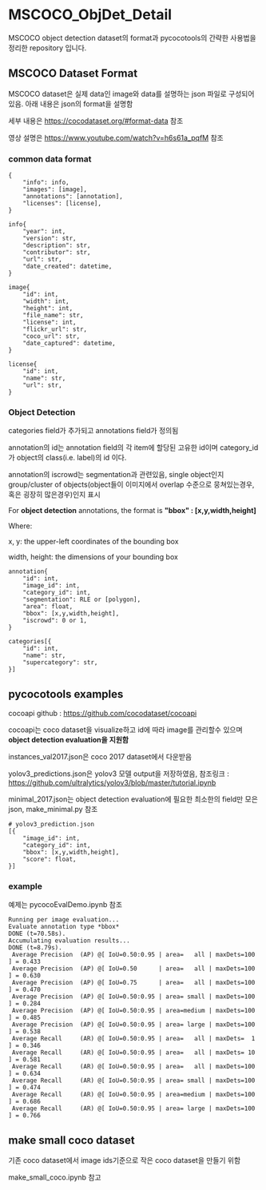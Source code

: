 # MSCOCO_ObjDet_Detail

MSCOCO object detection dataset의 format과 pycocotools의 간략한 사용법을 정리한 repository 입니다.

## MSCOCO Dataset Format
MSCOCO dataset은 실제 data인 image와 data를 설명하는 json 파일로 구성되어있음. 아래 내용은 json의 format을 설명함

세부 내용은 https://cocodataset.org/#format-data 참조

영상 설명은 https://www.youtube.com/watch?v=h6s61a_pqfM 참조

### common data format
```
{
    "info": info, 
    "images": [image], 
    "annotations": [annotation], 
    "licenses": [license],
}

info{
    "year": int, 
    "version": str, 
    "description": str, 
    "contributor": str, 
    "url": str, 
    "date_created": datetime,
}

image{
    "id": int, 
    "width": int, 
    "height": int, 
    "file_name": str, 
    "license": int, 
    "flickr_url": str, 
    "coco_url": str, 
    "date_captured": datetime,
}

license{
    "id": int, 
    "name": str, 
    "url": str,
}
```
### Object Detection
categories field가 추가되고 annotations field가 정의됨

annotation의 id는 annotation field의 각 item에 할당된 고유한 id이며 category_id가 object의 class(i.e. label)의 id 이다.

annotation의 iscrowd는 segmentation과 관련있음, single object인지 group/cluster of objects(object들이 이미지에서 overlap 수준으로 뭉쳐있는경우, 혹은 굉장히 많은경우)인지 표시

For **object detection** annotations, the format is **"bbox" : [x,y,width,height]**

Where:

x, y: the upper-left coordinates of the bounding box

width, height: the dimensions of your bounding box
```
annotation{
    "id": int,
    "image_id": int,
    "category_id": int,
    "segmentation": RLE or [polygon],
    "area": float,
    "bbox": [x,y,width,height],
    "iscrowd": 0 or 1,
}

categories[{
    "id": int,
    "name": str,
    "supercategory": str,
}]
```

## pycocotools examples
cocoapi github : https://github.com/cocodataset/cocoapi

cocoapi는 coco dataset을 visualize하고 id에 따라 image를 관리할수 있으며 **object detection evaluation을 지원함**

instances_val2017.json은 coco 2017 dataset에서 다운받음

yolov3_predictions.json은 yolov3 모델 output을 저장하였음, 참조링크 : https://github.com/ultralytics/yolov3/blob/master/tutorial.ipynb

minimal_2017.json는 object detection evaluation에 필요한 최소한의 field만 모은 json, make_minimal.py 참조

```
# yolov3_prediction.json
[{
    "image_id": int,
    "category_id": int,
    "bbox": [x,y,width,height],
    "score": float,
}]
```

### example
예제는 pycocoEvalDemo.ipynb 참조
```
Running per image evaluation...
Evaluate annotation type *bbox*
DONE (t=70.58s).
Accumulating evaluation results...
DONE (t=8.79s).
 Average Precision  (AP) @[ IoU=0.50:0.95 | area=   all | maxDets=100 ] = 0.433
 Average Precision  (AP) @[ IoU=0.50      | area=   all | maxDets=100 ] = 0.630
 Average Precision  (AP) @[ IoU=0.75      | area=   all | maxDets=100 ] = 0.470
 Average Precision  (AP) @[ IoU=0.50:0.95 | area= small | maxDets=100 ] = 0.284
 Average Precision  (AP) @[ IoU=0.50:0.95 | area=medium | maxDets=100 ] = 0.485
 Average Precision  (AP) @[ IoU=0.50:0.95 | area= large | maxDets=100 ] = 0.538
 Average Recall     (AR) @[ IoU=0.50:0.95 | area=   all | maxDets=  1 ] = 0.346
 Average Recall     (AR) @[ IoU=0.50:0.95 | area=   all | maxDets= 10 ] = 0.581
 Average Recall     (AR) @[ IoU=0.50:0.95 | area=   all | maxDets=100 ] = 0.634
 Average Recall     (AR) @[ IoU=0.50:0.95 | area= small | maxDets=100 ] = 0.474
 Average Recall     (AR) @[ IoU=0.50:0.95 | area=medium | maxDets=100 ] = 0.686
 Average Recall     (AR) @[ IoU=0.50:0.95 | area= large | maxDets=100 ] = 0.766
```

## make small coco dataset
기존 coco dataset에서 image ids기준으로 작은 coco dataset을 만들기 위함

make_small_coco.ipynb 참고
